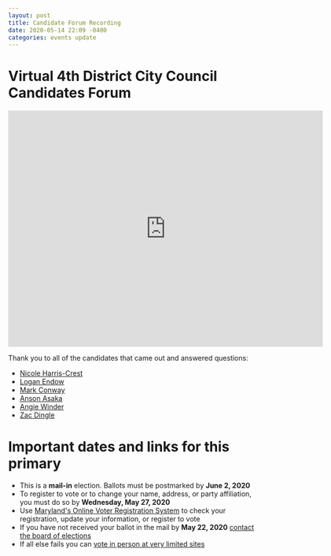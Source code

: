 ```yaml
---
layout: post
title: Candidate Forum Recording
date: 2020-05-14 22:09 -0400
categories: events update
---
```


Virtual 4th District City Council Candidates Forum
==================================================

<iframe src="https://player.vimeo.com/video/418707535" width="640" height="480" frameborder="0" allow="autoplay; fullscreen" allowfullscreen></iframe>

Thank you to all of the candidates that came out and answered questions:

* [Nicole Harris-Crest](https://nicoleharriscrest.com)
* [Logan Endow](http://www.loganendow.com)
* [Mark Conway](https://www.conway4baltimore.com)
* [Anson Asaka](https://www.ansonasaka.com)
* [Angie Winder](https://www.angiewinder.com)
* [Zac Dingle](https://zacdingle.com)

Important dates and links for this primary
==========================================

* This is a **mail-in** election. Ballots must be postmarked by **June 2, 2020**
* To register to vote or to change your name, address, or party affiliation, you must do so by **Wednesday, May 27, 2020**
* Use [Maryland's Online Voter Registration System](https://voterservices.elections.maryland.gov/OnlineVoterRegistration/InstructionsStep1) to check your registration, update your information, or register to vote
* If you have not received your ballot in the mail by **May 22, 2020** [contact the board of elections](https://boe.baltimorecity.gov)
* If all else fails you can [vote in person at very limited sites](https://www.elections.maryland.gov/elections/2020/20_PP_Vote%20Centers_and_Drop%20off%20Locations.pdf)
